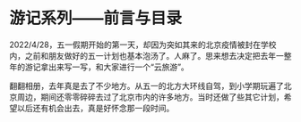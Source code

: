 # 游记系列——前言与目录

2022/4/28，五一假期开始的第一天，却因为突如其来的北京疫情被封在学校内，之前和朋友做好的五一计划也基本泡汤了。人麻了。思来想去决定把去年一整年的游记拿出来写一写，和大家进行一个“云旅游”。

翻翻相册，去年真是去了不少地方。从五一的北方大环线自驾，到小学期玩遍了北京周边，期间还零零碎碎去过了北京市内的许多地方。当时还做了些其它计划，希望以后还有机会出去，真是好怀念那一段时间。